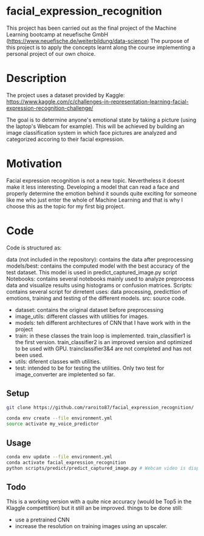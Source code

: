 # facial_expression_recognition
This project has been carried out as the final project of the Machine Learning bootcamp at neuefische GmbH (https://www.neuefische.de/weiterbildung/data-science)
The purpose of this project is to apply the concepts learnt along the course implementing a personal project of our own choice.

# Description
The project uses a dataset provided by Kaggle: https://www.kaggle.com/c/challenges-in-representation-learning-facial-expression-recognition-challenge/

The goal is to determine anyone's emotional state by taking a picture (using the laptop's Webcam for example). This will be achieved by building an image classification system in which face pictures are analyzed and categorized accoring to their facial expression.

# Motivation

Facial expression recognition is not a new topic. Nevertheless it doesnt make it less interesting. Developing a model that can read a face and properly determine the emotion behind it sounds quite exciting for someone like me who just enter the whole of Machine Learning and that is why I choose this as the topic for my first big project.

# Code

Code is structured as:

data (not included in the repository): contains the data after preprocessing
models/best: contains the computed model with the best accuracy of the test dataset. This model is used in predict_captured_image.py script
Notebooks: contains several notebooks mainly used to analyze preprocess data and  visualize results using histograms or confusion matrices. 
Scripts: contains several script for dirretent uses: data processing, predicttion of emotions, training and testing of the different models.
src: source code.
  - dataset: contains the original dataset before preprocessing
  - image_utils: different classes with utilities for images.
  - models: teh different architectures of CNN that I have work with in the project
  - train: in these classes the train loop is implemented. train_classifier1 is the first version. train_classifier2 is an improved version and optimized to be used with GPU. trainclassifier3&4 are not completed and has not been used.
  - utils: diferent classes with utilities.
  - test: intended to be for testing the utilities. Only two test for image_converter are impletented so far.
  

## Setup

```sh
git clone https://github.com/raroito87/facial_expression_recognition/
```

```sh
conda env create --file environment.yml
source activate my_voice_predictor
```

## Usage

```sh
conda env update --file environment.yml
conda activate facial_expression_recognition
python scripts/predict/predict_captured_image.py # Webcam video is displayed. The face should centered in the red rectangle. Fill the rectangle as much as possible (the face should be as big as posible in the image). Press 'Space'.
```

## Todo

This is a working version with a quite nice accuracy (would be Top5 in the Klaggle compettition) but it still an be improved.
things to be done still:
- use a pretrained CNN
- increase the resolution on training images using an upscaler.
